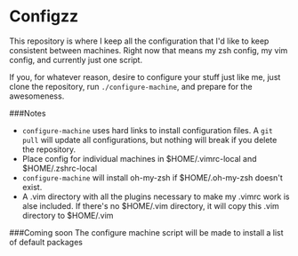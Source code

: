 Configzz
========

This repository is where I keep all the configuration that I'd like to keep
consistent between machines. Right now that means my zsh config, my vim config,
and currently just one script.

If you, for whatever reason, desire to configure your stuff just like me, just
clone the repository, run `./configure-machine`, and prepare for the awesomeness.

###Notes
* `configure-machine` uses hard links to install configuration files. A `git pull`
  will update all configurations, but nothing will break if you delete the
  repository.
* Place config for individual machines in $HOME/.vimrc-local and $HOME/.zshrc-local
* `configure-machine` will install oh-my-zsh if $HOME/.oh-my-zsh doesn't exist.
* A .vim directory with all the plugins necessary to make my .vimrc work is alse
  included. If there's no $HOME/.vim directory, it will copy this .vim directory
  to $HOME/.vim

###Coming soon
The configure machine script will be made to install a list of default packages
